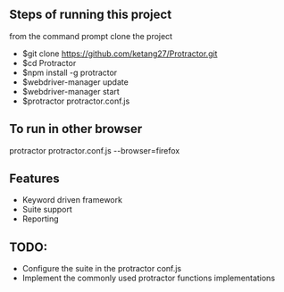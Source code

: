 ## Steps of running this project
from the command prompt clone the project
* $git clone https://github.com/ketang27/Protractor.git
* $cd Protractor
* $npm install -g protractor
* $webdriver-manager update
* $webdriver-manager start
* $protractor protractor.conf.js

## To run in other browser
protractor protractor.conf.js --browser=firefox


## Features
* Keyword driven framework
* Suite support
* Reporting

## TODO:
* Configure the suite in the protractor conf.js
* Implement the commonly used protractor functions implementations

